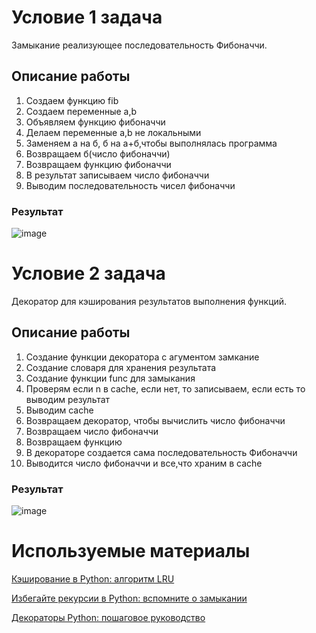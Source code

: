 # Условие 1 задача
Замыкание реализующее последовательность Фибоначчи.
## Описание работы
1. Создаем функцию fib
2. Создаем переменные a,b
3. Объявляем функцию фибоначчи
4. Делаем переменные a,b не локальными
5. Заменяем а на б, б на а+б,чтобы выполнялась программа
6. Возвращаем б(число фибоначчи)
7. Возвращаем функцию фибоначчи
8. В результат записываем число фибоначчи
9. Выводим последовательность чисел фибоначчи
### Результат
![image](https://github.com/DarkSwordss89125/laba1/assets/160292757/478d0617-1a46-4303-b6c3-429ca3a731c4)



# Условие 2 задача
Декоратор для кэширования результатов выполнения функций.
## Описание работы 
1. Создание функции декоратора с агументом замкание
2. Создание словаря для хранения результата
3. Создание функции func для замыкания
4. Проверям если n в cache, если нет, то записываем, если есть то выводим результат
5. Выводим cache
6. Возвращаем  декоратор, чтобы вычислить число фибоначчи
7. Возвращаем число фибоначчи
8. Возвращаем функцию
9. В декораторе создается сама последовательность Фибоначчи
10. Выводится число фибоначчи и все,что храним в cache
### Результат

![image](https://github.com/DarkSwordss89125/laba1/assets/160292757/e77331ce-5baa-40f7-9a31-9c491a75e966)

# Используемые материалы


[Кэширование в Python: алгоритм LRU](https://proglib.io/p/keshirovanie-v-python-algoritm-lru-2020-11-17?ysclid=ltzkwsdhl6644495241)

[Избегайте рекурсии в Python: вспомните о замыкании](https://habr.com/ru/companies/skillfactory/articles/542880/)

[Декораторы Python: пошаговое руководство](https://habr.com/ru/companies/otus/articles/727590/)
